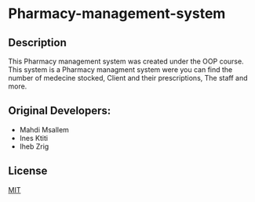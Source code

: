 # Pharmacy-management-system
## Description
This Pharmacy management system was created under the OOP course. This system is a Pharmacy managment system were you can find the number of medecine stocked, Client and their prescriptions, The staff and more.
## Original Developers:
- Mahdi Msallem
- Ines Ktiti
- Iheb Zrig
 ## License
 [MIT](https://choosealicense.com/licenses/mit/)
